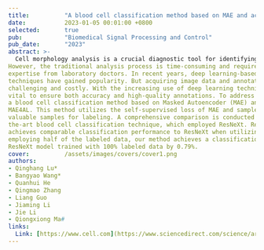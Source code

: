 ```yaml
---
title:          "A blood cell classification method based on MAE and active learning"
date:           2023-01-05 00:01:00 +0800
selected:       true
pub:            "Biomedical Signal Processing and Control"
pub_date:       "2023"
abstract: >-
  Cell morphology analysis is a crucial diagnostic tool for identifying blood diseases, including acute leukemia.
However, the traditional analysis process is time-consuming and requires significant investment in labor and 
expertise from laboratory doctors. In recent years, deep learning-based automatic blood cell classification 
techniques have gained popularity. But acquiring image data and annotations in the medical field is often 
challenging and costly. With the increasing use of deep learning techniques in clinical practice, it has become 
vital to ensure both accuracy and high-quality annotations. To address these challenges, this paper proposes 
a blood cell classification method based on Masked Autoencoder (MAE) and active learning (AL), namely 
MAE4AL. This method utilizes the self-supervised loss of MAE and sample uncertainty to select the most 
valuable samples for labeling. A comprehensive comparison is conducted between our method and the state-of-
the-art blood cell classification technique, which employed ResNeXt. Remarkably, our proposed approach 
achieves comparable classification performance to ResNeXt when utilizing only 20% of the labeled data. When 
employing half of the labeled data, our method achieves a classification accuracy of 96.36%, surpassing the 
ResNeXt model trained with 100% labeled data by 0.79%.
cover:          /assets/images/covers/cover1.png
authors:
- Qinghang Lu*
- Bangyao Wang*
- Quanhui He
- Qingmao Zhang
- Liang Guo
- Jiaming Li
- Jie Li
- Qiongxiong Ma#
links:
  Link: [https://www.cell.com](https://www.sciencedirect.com/science/article/abs/pii/S1746809423012466)
---
```

